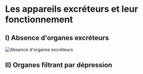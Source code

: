 # Les appareils excréteurs et leur fonctionnement

## I) Absence d'organes excréteurs

![Absence d'organes excréteurs](Images/absence.JPG)

## II) Organes filtrant par dépression

































